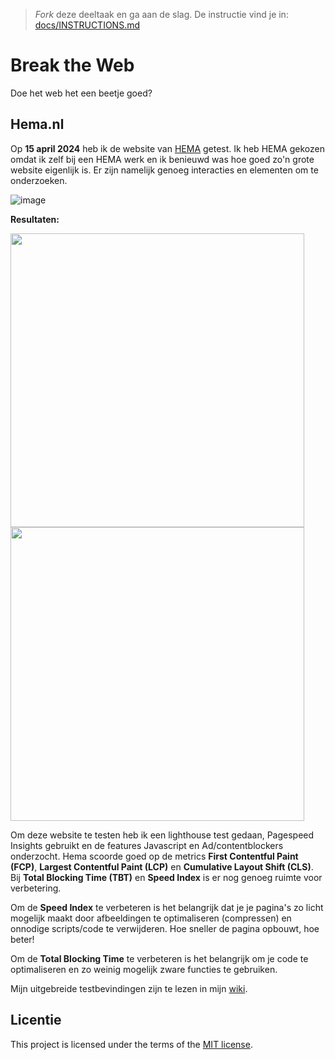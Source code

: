 > _Fork_ deze deeltaak en ga aan de slag. De instructie vind je in: [docs/INSTRUCTIONS.md](docs/INSTRUCTIONS.md)

# Break the Web

Doe het web het een beetje goed?

## Hema.nl
 
Op **15 april 2024** heb ik de website van [HEMA](https://hema.nl) getest. Ik heb HEMA gekozen omdat ik zelf bij een HEMA werk en ik benieuwd was hoe goed zo'n grote website eigenlijk is. Er zijn namelijk genoeg interacties en elementen om te onderzoeken.

![image](https://github.com/Annevd/break-the-web/assets/144004647/3dc88c83-8684-418b-9c61-b8cfd61bb8aa)

**Resultaten:**

<img height= 470 src="https://github.com/Annevd/break-the-web/assets/144004647/70e4a0eb-aad7-458a-9681-5badea24244a">
<img height= 470 src="https://github.com/Annevd/break-the-web/assets/144004647/4307950b-56a7-425e-bbd6-4b4a88a603b8">

Om deze website te testen heb ik een lighthouse test gedaan, Pagespeed Insights gebruikt en de features Javascript en Ad/contentblockers onderzocht.
Hema scoorde goed op de metrics **First Contentful Paint (FCP)**, **Largest Contentful Paint (LCP)** en **Cumulative Layout Shift (CLS)**. Bij **Total Blocking Time (TBT)** en **Speed Index** is er nog genoeg ruimte voor verbetering.

Om de **Speed Index** te verbeteren is het belangrijk dat je je pagina's zo licht mogelijk maakt door afbeeldingen te optimaliseren (compressen) en onnodige scripts/code te verwijderen. Hoe sneller de pagina opbouwt, hoe beter!

Om de **Total Blocking Time** te verbeteren is het belangrijk om je code te optimaliseren en zo weinig mogelijk zware functies te gebruiken.

Mijn uitgebreide testbevindingen zijn te lezen in mijn [wiki](https://github.com/Annevd/break-the-web/wiki).


## Licentie

This project is licensed under the terms of the [MIT license](./LICENSE).
